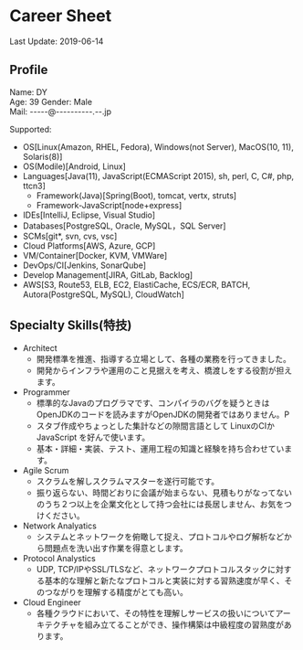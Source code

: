 # Career Sheet
Last Update: 2019-06-14

## Profile
Name: DY  
Age: 39
Gender: Male  
Mail: -----@----------.--.jp

Supported:
  * OS[Linux(Amazon, RHEL, Fedora), Windows(not Server), MacOS(10, 11), Solaris(8)]
  * OS(Modile)[Android, Linux]
  * Languages[Java(11), JavaScript(ECMAScript 2015), sh, perl, C, C#, php, ttcn3]
    * Framework(Java)[Spring(Boot), tomcat, vertx, struts]
    * Framework-JavaScript[node+express]
  * IDEs[IntelliJ, Eclipse, Visual Studio]
  * Databases[PostgreSQL, Oracle, MySQL，SQL Server]
  * SCMs[git*, svn, cvs, vsc]
  * Cloud Platforms[AWS, Azure, GCP]
  * VM/Container[Docker, KVM, VMWare]
  * DevOps/CI[Jenkins, SonarQube]
  * Develop Management[JIRA, GitLab, Backlog]
  * AWS[S3, Route53, ELB, EC2, ElastiCache, ECS/ECR, BATCH, Autora(PostgreSQL, MySQL), CloudWatch]

## Specialty Skills(特技)
* Architect
  * 開発標準を推進、指導する立場として、各種の業務を行ってきました。
  * 開発からインフラや運用のこと見据えを考え、橋渡しをする役割が担えます。
* Programmer
  * 標準的なJavaのプログラマです、コンパイラのバグを疑うときはOpenJDKのコードを読みますがOpenJDKの開発者ではありません。P
  * スタブ作成やちょっとした集計などの隙間言語として LinuxのCIかJavaScript を好んで使います。
  * 基本・詳細・実装、テスト、運用工程の知識と経験を持ち合わせています。
* Agile Scrum
  * スクラムを解しスクラムマスターを遂行可能です。
  * 振り返らない、時間どおりに会議が始まらない、見積もりがなってないのうち２つ以上を企業文化として持つ会社には長居しません、お気をつけください。
* Network Analyatics
  * システムとネットワークを俯瞰して捉え、プロトコルやログ解析などから問題点を洗い出す作業を得意とします。
* Protocol Analystics
  * UDP, TCP/IPやSSL/TLSなど、ネットワークプロトコルスタックに対する基本的な理解と新たなプロトコルと実装に対する習熟速度が早く、そのつながりを理解する精度がとても高い。
* Cloud Engineer
  * 各種クラウドにおいて、その特性を理解しサービスの扱いについてアーキテクチャを組み立てることができ、操作構築は中級程度の習熟度があります。
